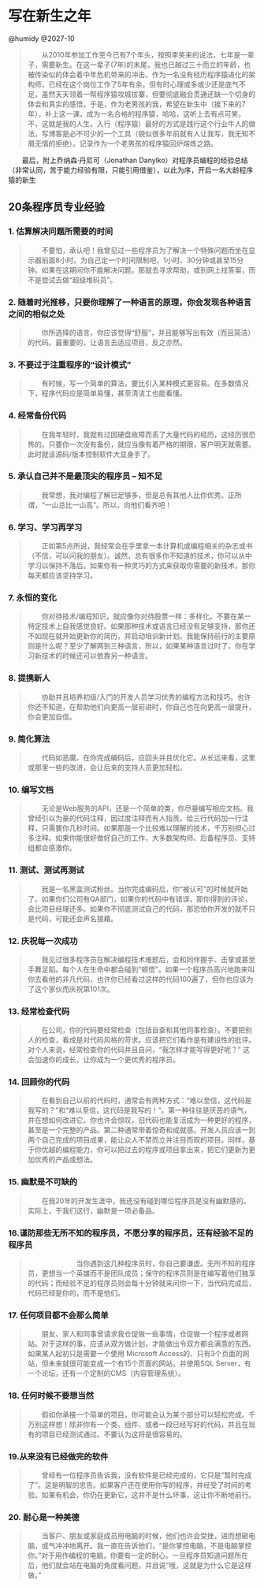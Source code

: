 # 写在新生之年
@humidy
@2027-10

>&emsp;&emsp;从2010年参加工作至今已有7个年头，按照李笑来的说法，七年是一辈子，需要新生。在这一辈子(7年)的末尾，我也已越过三十而立的年龄，也被传染似的体会着中年危机带来的冲击。作为一名没有经历程序猿进化的架构师，已经在这个岗位工作了5年有余，但有时心理或多或少还是底气不足，虽然天天领着一帮程序猿攻城拔寨，但要彻底融会贯通还缺一个切身的体会和真实的感悟，于是，作为老男孩的我，希望在新生中（接下来的7年），补上这一课，成为一名合格的程序猿，哈哈，这听上去有点可笑，不，这就是我的人生。入行（程序猿）最好的方式是践行这个行业牛人的做法，写博客是必不可少的一个工具（貌似很多年前就有人让我写，我无知不屑无情的拒绝）。记录作为一个老男孩的程序猿回炉熔炼之路。

&emsp;&emsp;最后，附上乔纳森·丹尼可（Jonathan Danylko）对程序员编程的经验总结（非常认同，苦于能力经验有限，只能引用借鉴），以此为序，开启一名大龄程序猿的新生

## 20条程序员专业经验

### 1. 估算解决问题所需要的时间

>&emsp;&emsp;不要怕，承认吧！我曾见过一些程序员为了解决一个特殊问题而坐在显示器前面8小时。为自己定一个时间限制吧，1小时、30分钟或甚至15分钟。如果在这期间你不能解决问题，那就去寻求帮助，或到网上找答案，而不是尝试去做“超级堆码员”。

### 2. 随着时光推移，只要你理解了一种语言的原理，你会发现各种语言之间的相似之处

>&emsp;&emsp;你所选择的语言，你应该觉得“舒服”，并且能够写出有效（而且简洁）的代码。最重要的，让语言去适应项目，反之亦然。

### 3. 不要过于注重程序的“设计模式”

>&emsp;&emsp;有时候，写一个简单的算法，要比引入某种模式更容易。在多数情况下，程序代码应是简单易懂，甚至清洁工也能看懂。

### 4. 经常备份代码

>&emsp;&emsp;在我年轻时，我就有过因硬盘故障而丢了大量代码的经历，这经历很恐怖的。只要你一次没有备份，就应当像有着严格的期限，客户明天就需要。此时就该源码/版本控制软件大显身手了。

### 5. 承认自己并不是最顶尖的程序员 – 知不足

>&emsp;&emsp;我常想，我对编程了解已足够多，但是总有其他人比你优秀。正所谓，“一山总比一山高”。所以，向他们看齐吧！

### 6. 学习、学习再学习

>&emsp;&emsp;正如第5点所说，我经常会在手里拿一本计算机或编程相关的杂志或书（不信，可以问我的朋友）。诚然，总有很多你不知道的技术，你可以从中学习以保持不落后。如果你有一种灵巧的方式来获取你需要的新技术，那你每天都应该坚持学习。

### 7. 永恒的变化

>&emsp;&emsp;你对待技术/编程知识，就应像你对待股票一样：多样化。不要在某一特定技术上自我感觉良好。如果那种技术或语言已经没有足够支持，那你还不如现在就开始更新你的简历，并启动培训新计划。我能保持前行的主要原则是什么呢？至少了解两到三种语言，所以，如果某种语言过时了，你在学习新技术的时候还可以依靠另一种语言。

### 8. 提携新人

>&emsp;&emsp;协助并且培养初级/入门的开发人员学习优秀的编程方法和技巧。也许你还不知道，在帮助他们向更高一层前进时，你自己也在向更高一层提升，你会更加自信。

### 9. 简化算法

>&emsp;&emsp;代码如恶魔，在你完成编码后，应回头并且优化它。从长远来看，这里或那里一些的改进，会让后来的支持人员更加轻松。

### 10. 编写文档

>&emsp;&emsp;无论是Web服务的API，还是一个简单的类，你尽量编写相应文档。我曾经引以为豪的代码注释，因过度注释而有人指责。给三行代码加一行注释，只需要你几秒时间。如果那是一个比较难以理解的技术，千万别担心过多注释。如果你能很好做好自己的工作，大多数架构师、后备程序员、支持组都会感激你。

### 11. 测试、测试再测试

>&emsp;&emsp;我是一名黑盒测试粉丝。当你完成编码后，你“被认可”的时候就开始了。如果你们公司有QA部门，如果你的代码中有错误，那你得到的评论，会比项目经理还多。如果你不彻底测试自己的代码，那恐怕你开发的就不只是代码，可能还会声名狼藉。

### 12. 庆祝每一次成功

>&emsp;&emsp;我见过很多程序员在解决编程技术难题后，会和同伴握手、击掌或甚至手舞足蹈。每个人在生命中都会碰到“顿悟”。如果一个程序员高兴地跑来叫你去看他的非凡代码，也许你已经看过这样的代码100遍了，但你也应该为了这个家伙而庆祝第101次。

### 13. 经常检查代码

>&emsp;&emsp;在公司，你的代码要经常检查（包括自查和其他同事检查）。不要把别人的检查，看成是对代码风格的苛求。应该把它们看作是有建设性的批评。对个人来说，经常检查你的代码并且自问，“我怎样才能写得更好呢？” 这会加速你的成长，让你成为一个更优秀的程序员。

### 14. 回顾你的代码

>&emsp;&emsp;在看到自己以前的代码时，通常会有两种方式：“难以至信，这代码是我写的？”和“难以至信，这代码是我写的！”。第一种往往是厌恶的语气，并在想如何改进它。你也许会惊叹，旧代码也能复活成为一种更好的程序，甚至是一个完整的产品。第二种通常带着惊奇和成就感。开发人员应该一到两个自己完成的项目成果，能让众人不禁而立并注目而观的项目。同样，基于你优越的编程能力，你可以把过去的程序或项目拿出来，把它们更新为更加优秀的产品或想法。

### 15. 幽默是不可缺的

>&emsp;&emsp;在我20年的开发生涯中，我还没有碰到哪位程序员是没有幽默感的。实际上，干我们这行，幽默是一项必备品。

### 16.谨防那些无所不知的程序员，不愿分享的程序员，还有经验不足的程序员

>&emsp;&emsp;&emsp;&emsp;&emsp;&emsp;&emsp;当你遇到这几种程序员时，你自己要谦虚。无所不知的程序员，更想当一个英雄而不是团队成员；保守的程序员则是在编写着他们独享的代码；而经验不足的程序员则会每十分钟就来问你一下，当代码完成后，代码已经是你的，而不是他们。

### 17. 任何项目都不会那么简单

>&emsp;&emsp;朋友、家人和同事曾请求我仓促做一些事情，仓促做一个程序或者网站。对于这样的事，应该从双方做计划，才能做出令双方都会满意的东西。如果某人起初只是需要一个使用 Microsoft Access的、只有3个页面的网站，但未来就很可能变成一个有15个页面的网站，并使用SQL Server，有一个论坛，还有一个定制的CMS（内容管理系统）。

### 18. 任何时候不要想当然

>&emsp;&emsp;假如你承接一个简单的项目，你可能会认为某个部分可以轻松完成。千万别这样想！除非你有一个类、组件、或者一段已经写好的代码，并且在现有的项目已经测试通过。不要认为这将是很容易的。

### 19.从来没有已经做完的软件

>&emsp;&emsp;曾经有一位程序员告诉我，没有软件是已经完成的，它只是“暂时完成了”。这是明智的忠告。如果客户还在使用你写的程序，并经受了时间的考验。如果有机会，你仍在更新它，这并不是什么坏事，这让你不断地前行。

### 20. 耐心是一种美德

>&emsp;&emsp;当客户、朋友或家庭成员用电脑的时候，他们也许会受挫，进而想砸电脑，或气冲冲地离开。我一直在告诉他们，“是你掌控电脑，不是电脑掌控你。”对于用作编程的电脑，你要有一定的耐心。一旦程序员知道问题所在后，他们就会站在电脑的角度看问题，并且说“哦，这就是为什么它是这样做。”